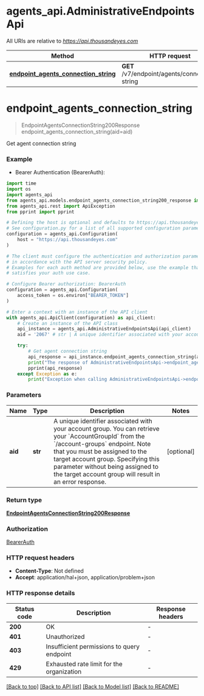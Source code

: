 # agents_api.AdministrativeEndpointsApi

All URIs are relative to *https://api.thousandeyes.com*

Method | HTTP request | Description
------------- | ------------- | -------------
[**endpoint_agents_connection_string**](AdministrativeEndpointsApi.md#endpoint_agents_connection_string) | **GET** /v7/endpoint/agents/connection-string | Get agent connection string


# **endpoint_agents_connection_string**
> EndpointAgentsConnectionString200Response endpoint_agents_connection_string(aid=aid)

Get agent connection string

### Example

* Bearer Authentication (BearerAuth):
```python
import time
import os
import agents_api
from agents_api.models.endpoint_agents_connection_string200_response import EndpointAgentsConnectionString200Response
from agents_api.rest import ApiException
from pprint import pprint

# Defining the host is optional and defaults to https://api.thousandeyes.com
# See configuration.py for a list of all supported configuration parameters.
configuration = agents_api.Configuration(
    host = "https://api.thousandeyes.com"
)

# The client must configure the authentication and authorization parameters
# in accordance with the API server security policy.
# Examples for each auth method are provided below, use the example that
# satisfies your auth use case.

# Configure Bearer authorization: BearerAuth
configuration = agents_api.Configuration(
    access_token = os.environ["BEARER_TOKEN"]
)

# Enter a context with an instance of the API client
with agents_api.ApiClient(configuration) as api_client:
    # Create an instance of the API class
    api_instance = agents_api.AdministrativeEndpointsApi(api_client)
    aid = '2067' # str | A unique identifier associated with your account group. You can retrieve your `AccountGroupId` from the `/account-groups` endpoint. Note that you must be assigned to the target account group. Specifying this parameter without being assigned to the target account group will result in an error response. (optional)

    try:
        # Get agent connection string
        api_response = api_instance.endpoint_agents_connection_string(aid=aid)
        print("The response of AdministrativeEndpointsApi->endpoint_agents_connection_string:\n")
        pprint(api_response)
    except Exception as e:
        print("Exception when calling AdministrativeEndpointsApi->endpoint_agents_connection_string: %s\n" % e)
```



### Parameters

Name | Type | Description  | Notes
------------- | ------------- | ------------- | -------------
 **aid** | **str**| A unique identifier associated with your account group. You can retrieve your &#x60;AccountGroupId&#x60; from the &#x60;/account-groups&#x60; endpoint. Note that you must be assigned to the target account group. Specifying this parameter without being assigned to the target account group will result in an error response. | [optional] 

### Return type

[**EndpointAgentsConnectionString200Response**](EndpointAgentsConnectionString200Response.md)

### Authorization

[BearerAuth](../README.md#BearerAuth)

### HTTP request headers

 - **Content-Type**: Not defined
 - **Accept**: application/hal+json, application/problem+json

### HTTP response details
| Status code | Description | Response headers |
|-------------|-------------|------------------|
**200** | OK |  -  |
**401** | Unauthorized |  -  |
**403** | Insufficient permissions to query endpoint |  -  |
**429** | Exhausted rate limit for the organization |  -  |

[[Back to top]](#) [[Back to API list]](../README.md#documentation-for-api-endpoints) [[Back to Model list]](../README.md#documentation-for-models) [[Back to README]](../README.md)

